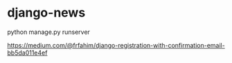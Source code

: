 # django-news

python manage.py runserver

https://medium.com/@frfahim/django-registration-with-confirmation-email-bb5da011e4ef
